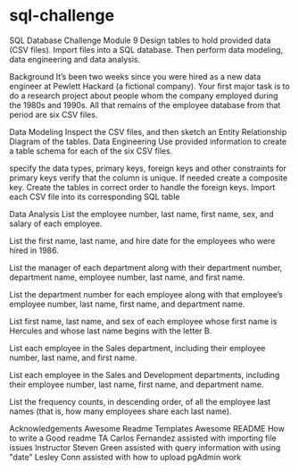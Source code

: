 # sql-challenge
SQL Database Challenge Module 9
Design tables to hold provided data (CSV files). Import files into a SQL database. Then perform data modeling, data engineering and data analysis.

Background
It’s been two weeks since you were hired as a new data engineer at Pewlett Hackard (a fictional company). Your first major task is to do a research project about people whom the company employed during the 1980s and 1990s. All that remains of the employee database from that period are six CSV files.

Data Modeling
Inspect the CSV files, and then sketch an Entity Relationship Diagram of the tables.
Data Engineering
Use provided information to create a table schema for each of the six CSV files.

specify the data types, primary keys, foreign keys and other constraints
for primary keys verify that the column is unique. If needed create a composite key.
Create the tables in correct order to handle the foreign keys.
Import each CSV file into its corresponding SQL table

Data Analysis
List the employee number, last name, first name, sex, and salary of each employee.

List the first name, last name, and hire date for the employees who were hired in 1986.

List the manager of each department along with their department number, department name, employee number, last name, and first name.

List the department number for each employee along with that employee’s employee number, last name, first name, and department name.

List first name, last name, and sex of each employee whose first name is Hercules and whose last name begins with the letter B.

List each employee in the Sales department, including their employee number, last name, and first name.

List each employee in the Sales and Development departments, including their employee number, last name, first name, and department name.

List the frequency counts, in descending order, of all the employee last names (that is, how many employees share each last name).

Acknowledgements
Awesome Readme Templates
Awesome README
How to write a Good readme
TA Carlos Fernandez assisted with importing file issues
Instructor Steven Green assisted with query information with using "date"
Lesley Conn assisted with how to upload pgAdmin work
